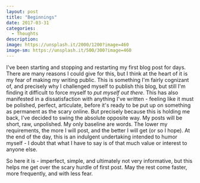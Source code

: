 ```yaml
---
layout: post
title: "Beginnings"
date: 2017-03-31
categories:
  - Thoughts
description:
image: https://unsplash.it/2000/1200?image=460
image-sm: https://unsplash.it/500/300?image=460
---
```

I've been starting and stopping and restarting my first blog post for days. There are many reasons I could give for this, but  I think at the heart of it is my fear of making my writing public. This is something I'm fairly cognizant of, and precisely why I challenged myself to publish this blog, but still I'm finding it difficult to force myself to <i>put myself out there</i>. This has also manifested in a dissatisfaction with anything I've written - feeling like it must be polished, perfect, articulate, before it's ready to be put up on something as permanent as the scary online. But precisely because this is holding me back, I've decided to swing the absolute opposite way. My posts will be short, raw, unpolished. My only baseline are words. The lower my requirements, the more I will post, and the better I will get (or so I hope). At the end of the day, this is an indulgent undertaking intended to humor myself - I doubt that what I have to say is of that much value or interest to anyone else.

So here it is - imperfect, simple, and ultimately not very informative, but this helps me get over the scary hurdle of first post. May the rest come faster, more frequently, and with less fear.
